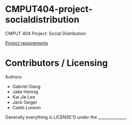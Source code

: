 CMPUT404-project-socialdistribution
===================================

CMPUT 404 Project: Social Distribution

[Project requirements](https://github.com/uofa-cmput404/project-socialdistribution/blob/master/project.org) 

Contributors / Licensing
========================

Authors:
    
* Gabriel Giang
* Jake Hennig
* Kai Jie Lee
* Jack Geiger
* Caleb Lonson

Generally everything is LICENSE'D under the ______________.
